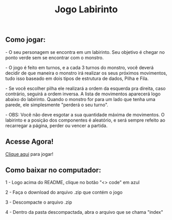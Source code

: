 <div align = "center">
  <h1>Jogo Labirinto</h1>
</div>

<br>
<h2>Como jogar:</h2>
<p>- O seu personagem se encontra em um labirinto. Seu objetivo é chegar no ponto verde sem se encontrar com o monstro.</p>
<p>- O jogo é feito em turnos, e a cada 3 turnos do monstro, você deverá decidir de que maneira o monstro irá realizar os seus próximos movimentos, tudo isso baseado em dois tipos de estrutura de dados, Pilha e Fila.</p>
<p>- Se você escolher pilha ele realizará a ordem da esquerda pra direita, caso contrário, seguirá a ordem inversa. A lista de movimentos aparecerá logo abaixo do labirinto. Quando o monstro for para um lado que tenha uma parede, ele simplesmente "perderá o seu turno".</p>
<p>- OBS: Você não deve esgotar a sua quantidade máxima de movimentos. O labirinto e a posição dos componentes é aleatório, e será sempre refeito ao recarregar a página, perder ou vencer a partida.</p>

<h2>Acesse Agora!</h2>
<p><a href="[https://brunno-bocardo.github.io/portfolio/](https://jogo-labirinto.vercel.app/)" target="_blank">Clique aqui</a> para jogar!</p>

<h2>Como baixar no computador:</h2>
<p>1 - Logo acima do README, clique no botão "<> code" em azul</p>
<p>2 - Faça o download do arquivo .zip que contém o jogo</p>
<p>3 - Descompacte o arquivo .zip</p>
<p>4 - Dentro da pasta descompactada, abra o arquivo que se chama "index"</p>
